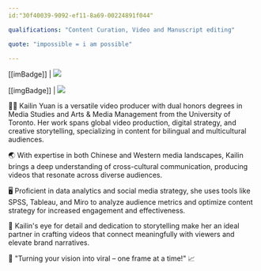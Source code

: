 ```yaml
---
id:"30f40039-9092-ef11-8a69-00224891f044"

qualifications: "Content Curation, Video and Manuscript editing"

quote: "impossible = i am possible"

---
```


[[imBadge]]
| ![](../badges/Designer-adobe-premiere.png)

[[imgBadge]]
| ![](../badges/Designer-camera.png)

🦸‍♀️ Kailin Yuan is a versatile video producer with dual honors degrees in Media Studies and Arts & Media Management from the University of Toronto. Her work spans global video production, digital strategy, and creative storytelling, specializing in content for bilingual and multicultural audiences.

🌏 With expertise in both Chinese and Western media landscapes, Kailin brings a deep understanding of cross-cultural communication, producing videos that resonate across diverse audiences.

🖥️ Proficient in data analytics and social media strategy, she uses tools like SPSS, Tableau, and Miro to analyze audience metrics and optimize content strategy for increased engagement and effectiveness.

🌟 Kailin's eye for detail and dedication to storytelling make her an ideal partner in crafting videos that connect meaningfully with viewers and elevate brand narratives.

🎥 "Turning your vision into viral – one frame at a time!" 📈
